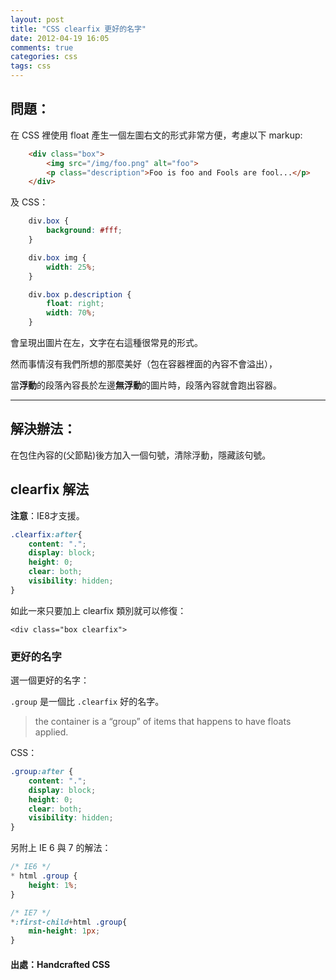 ```yaml
---
layout: post
title: "CSS clearfix 更好的名字"
date: 2012-04-19 16:05
comments: true
categories: css
tags: css
---
```


## 問題：

在 CSS 裡使用 float 產生一個左圖右文的形式非常方便，考慮以下 markup:

<!--more-->

```html
	<div class="box">
		<img src="/img/foo.png" alt="foo">
		<p class="description">Foo is foo and Fools are fool...</p>
	</div>
```

及 CSS：

```css
	div.box {
		background: #fff;
	}

	div.box img {
		width: 25%;
	}

	div.box p.description {
		float: right;
		width: 70%;
	}
```

會呈現出圖片在左，文字在右這種很常見的形式。

然而事情沒有我們所想的那麼美好（包在容器裡面的內容不會溢出），

當**浮動**的段落內容長於左邊**無浮動**的圖片時，段落內容就會跑出容器。

<hr>

## 解決辦法：

在包住內容的(父節點)後方加入一個句號，清除浮動，隱藏該句號。

## clearfix 解法

**注意**：IE8才支援。

```css
.clearfix:after{
	content: ".";
	display: block;
	height: 0;
	clear: both;
	visibility: hidden;
}
```

如此一來只要加上 clearfix 類別就可以修復：

`<div class="box clearfix">`

### 更好的名字

選一個更好的名字：

`.group` 是一個比 `.clearfix` 好的名字。

> the container is a “group” of items that happens to have floats applied.

CSS：

```css
.group:after {
	content: ".";
	display: block;
	height: 0;
	clear: both;
	visibility: hidden;
}

```

另附上 IE 6 與 7 的解法：

```css
/* IE6 */
* html .group {
	height: 1%;
}

/* IE7 */
*:first-child+html .group{
	min-height: 1px;
}
```

#### 出處：Handcrafted CSS
